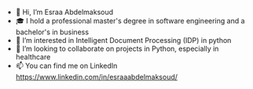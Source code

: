 - 👋 Hi, I’m Esraa Abdelmaksoud
- 🎓 I hold a professional master's degree in software engineering and a bachelor's in business
- 👀 I’m interested in Intelligent Document Processing (IDP) in python
- 💞️ I’m looking to collaborate on projects in Python, especially in healthcare
- 📫 You can find me on LinkedIn https://www.linkedin.com/in/esraaabdelmaksoud/

<!---
esraa-abdelmaksoud/esraa-abdelmaksoud is a ✨ special ✨ repository because its `README.md` (this file) appears on your GitHub profile.
You can click the Preview link to take a look at your changes.
--->
